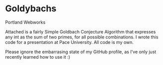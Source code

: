 # Goldybachs
Portland Webworks

Attached is a fairly Simple Goldbach Conjecture Algorithm that expresses any int as the sum of two primes, for all possible combinations. I wrote this code for a presentation at Pace University. All code is my own.

Please ignore the embarrasing state of my GitHub profile, as I've only just recently learned how to use it :)
